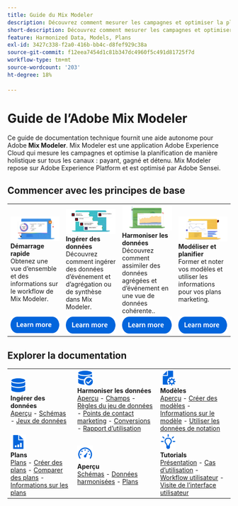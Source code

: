 ```yaml
---
title: Guide du Mix Modeler
description: Découvrez comment mesurer les campagnes et optimiser la planification de manière holistique sur tous les canaux avec Mix Modeler.
short-description: Découvrez comment mesurer les campagnes et optimiser la planification de manière holistique sur tous les canaux avec Mix Modeler.
feature: Harmonized Data, Models, Plans
exl-id: 3427c338-f2a0-416b-bb4c-d8fef929c38a
source-git-commit: f12eea7454d1c81b347dc4960f5c491d81725f7d
workflow-type: tm+mt
source-wordcount: '203'
ht-degree: 18%

---
```


# Guide de l’Adobe Mix Modeler

Ce guide de documentation technique fournit une aide autonome pour Adobe **Mix Modeler**. Mix Modeler est une application Adobe Experience Cloud qui mesure les campagnes et optimise la planification de manière holistique sur tous les canaux : payant, gagné et détenu. Mix Modeler repose sur Adobe Experience Platform et est optimisé par Adobe Sensei.

## Commencer avec les principes de base

<table style="table-layout:fixed">
  <tr style="border: 0;">
    <td>
    <a href="/help/get-started/about.md"><img src="assets/whatis-mm.png"></a>
    <div><strong>Démarrage rapide</strong><br/>Obtenez une vue d’ensemble et des informations sur le workflow de Mix Modeler.</div>
    </td>
    <td>
    <a href="/help/ingest-data/overview.md"><img src="assets/data-ingestion-mm.png"></a>
    <div><strong>Ingérer des données</strong><br/>Découvrez comment ingérer des données d’événement et d’agrégation ou de synthèse dans Mix Modeler.</div>
    </td>
    <td>
    <a href="/help/harmonize-data/overview.md"><img src="assets/plan-mm.png"/></a>
    <div><strong>Harmoniser les données</strong><br/>Découvrez comment assimiler des données agrégées et d’événement en une vue de données cohérente.. 
    </div>
    </td>
    <td>
    <a href="/help/models/overview.md"><img src="assets/models-mm.png"></a>
    <div><strong>Modéliser et planifier</strong><br/>Former et noter vos modèles et utiliser les informations pour vos plans marketing.</div>
    </td>
  </tr>
  <tr style="border: 0;">
    <td align="center"><a href="/help/get-started/about.md"><img src="assets/learn-more-button.svg"></a></td>
    <td align="center"><a href="/help/ingest-data/overview.md"><img src="assets/learn-more-button.svg"></a></td>
    <td align="center"><a href="/help/harmonize-data/overview.md"><img src="assets/learn-more-button.svg"></a></td>
    <td align="center"><a href="/help/models/overview.md"><img src="assets/learn-more-button.svg"></a></td>
    </tr>
</table>


## Explorer la documentation

<table style="table-layout:fixed">
  <tr style="border: 0;">
    <td>
      <img src="assets/Data.svg" width="35px"><br/>
      <strong>Ingérer des données</strong><br/><a href="/help/ingest-data/overview.md">Aperçu</a> - <a href="/help/ingest-data/schemas.md">Schémas</a> - <a href="/help/ingest-data/datasets.md">Jeux de données</a> 
    </td>
    <td>
      <img src="assets/DataCheck.svg" width="35px"><br/>
      <strong>Harmoniser les données</strong><br/><a href="/help/harmonize-data/overview.md">Aperçu</a> - <a href="/help/harmonize-data/fields.md">Champs</a> - <a href="/help/harmonize-data/dataset-rules.md">Règles du jeu de données</a> - <a href="/help/harmonize-data/marketing-touchpoints.md">Points de contact marketing</a> - <a href="/help/harmonize-data/conversions.md">Conversions</a> - <a href="/help/harmonize-data/usage-report.md">Rapport d’utilisation</a>  
    </td>
    <td>
      <img src="assets/FileGear.svg" width="35px"><br/>
      <strong>Modèles</strong><br/><a href="/help/models/overview.md">Aperçu</a> - <a href="/help/models/build.md">Créer des modèles</a> - <a href="/help/models/insights.md">Informations sur le modèle</a> - <a href="/help/models/scoring-data.md">Utiliser les données de notation</a>
    </td>
  </tr>
  <tr style="border: 0;">
    <td>
      <img src="assets/FileChart.svg" width="35px"><br/>
      <strong>Plans</strong><br/><a href="/help/plans/overview.md">Plans</a> - <a href="/help/plans/build.md">Créer des plans</a> - <a href="/help/plans/compare.md">Comparer des plans</a> - <a href="/help/plans/build.md">Informations sur les plans</a>
    </td>
    <td>
      <img src="assets/Dashboard.svg" width="35px"><br/>
      <strong>Aperçu</strong><br/><a href="/help/dashboard/overview.md">Schémas</a> - <a href="/help/dashboard/harmonized-data.md">Données harmonisées</a> - <a href="/help/dashboard/plans.md">Plans</a>
    </td>
        <td>
      <img src="assets/Learn.svg" width="35px"><br/>
      <strong>Tutorials </strong><br/><a href="https://experienceleague.adobe.com/docs/mix-modeler-learn/tutorials/overview.html?lang=en">Présentation</a> - <a href="https://experienceleague.adobe.com/docs/mix-modeler-learn/tutorials/intro/use-cases.html?lang=en">Cas d’utilisation</a> - <a href="https://experienceleague.adobe.com/docs/mix-modeler-learn/tutorials/intro/user-workflow.html?lang=en">Workflow utilisateur</a> - <a href="https://experienceleague.adobe.com/docs/mix-modeler-learn/tutorials/intro/user-interface-tour.html?lang=en">Visite de l’interface utilisateur</a>
    </td>
  </tr>
</table>
